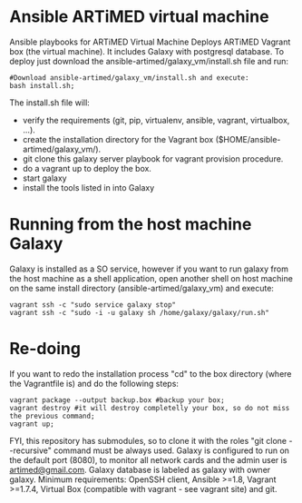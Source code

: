# Ansible ARTiMED virtual machine
Ansible playbooks for ARTiMED Virtual Machine
Deploys ARTiMED Vagrant box (the virtual machine). It includes Galaxy with postgresql database. To deploy just download the ansible-artimed/galaxy_vm/install.sh file and run:
```
#Download ansible-artimed/galaxy_vm/install.sh and execute:
bash install.sh;
```

The install.sh file will:
 - verify the requirements (git, pip, virtualenv, ansible, vagrant, virtualbox, ...).
 - create the installation directory for the Vagrant box ($HOME/ansible-artimed/galaxy_vm/).
 - git clone this galaxy server playbook for vagrant provision procedure.
 - do a vagrant up to deploy the box.
 - start galaxy
 - install the tools listed in into Galaxy
 
# Running from the host machine Galaxy
Galaxy is installed as a SO service, however if you want to run galaxy from the host machine as a shell application, open another shell on host machine on the same install directory (ansible-artimed/galaxy_vm) and execute:
```
vagrant ssh -c "sudo service galaxy stop"
vagrant ssh -c "sudo -i -u galaxy sh /home/galaxy/galaxy/run.sh"
```

# Re-doing
If you want to redo the installation process "cd" to the box directory (where the Vagrantfile is) and do the following steps:
```
vagrant package --output backup.box #backup your box;
vagrant destroy #it will destroy completelly your box, so do not miss the previous command;
vagrant up;
```

FYI, this repository has submodules, so to clone it with the roles "git clone --recursive" command must be always used.
Galaxy is configured to run on the default port (8080), to monitor all network cards and the admin user is artimed@gmail.com. 
Galaxy database is labeled as galaxy with owner galaxy.
Minimum requirements: OpenSSH client, Ansible >=1.8, Vagrant >=1.7.4, Virtual Box (compatible with vagrant - see vagrant site) and git. 
